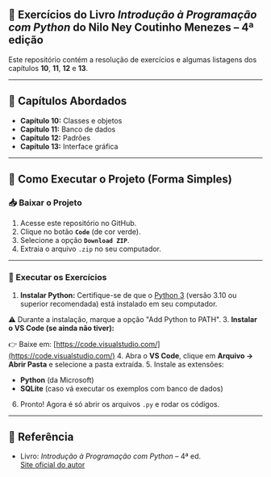 ## 📘 Exercícios do Livro *Introdução à Programação com Python* do Nilo Ney Coutinho Menezes – 4ª edição

Este repositório contém a resolução de exercícios e algumas listagens dos capítulos **10**, **11**, **12** e **13**.

---

## 📌 Capítulos Abordados

- **Capítulo 10:** Classes e objetos  
- **Capítulo 11:** Banco de dados  
- **Capítulo 12:** Padrões  
- **Capítulo 13:** Interface gráfica  

---

## 🚀 Como Executar o Projeto (Forma Simples)

### 📥 Baixar o Projeto

1. Acesse este repositório no GitHub.
2. Clique no botão **`Code`** (de cor verde).
3. Selecione a opção **`Download ZIP`**.
4. Extraia o arquivo `.zip` no seu computador.

---

### 🏃 Executar os Exercícios

1.  **Instalar Python:** Certifique-se de que o [Python 3](https://www.python.org/downloads/) (versão 3.10 ou superior recomendada) está instalado em seu computador.

   ⚠️ Durante a instalação, marque a opção "Add Python to PATH".
3. **Instalar o VS Code (se ainda não tiver):**

   👉 Baixe em: [https://code.visualstudio.com/](https://code.visualstudio.com/)
4. Abra o **VS Code**, clique em **Arquivo → Abrir Pasta** e selecione a pasta extraída.
5. Instale as extensões:
   - **Python** (da Microsoft)
   - **SQLite** (caso vá executar os exemplos com banco de dados)
6. Pronto! Agora é só abrir os arquivos `.py` e rodar os códigos.  

---
## 🔗 Referência

- Livro: *Introdução à Programação com Python* – 4ª ed.  
  [Site oficial do autor](https://python.nilo.pro.br/)

